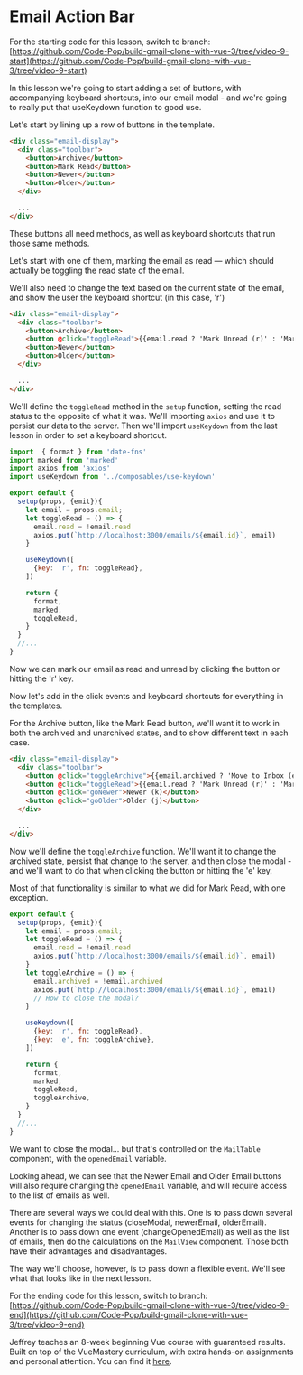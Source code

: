 # Email Action Bar

For the starting code for this lesson, switch to branch: [https://github.com/Code-Pop/build-gmail-clone-with-vue-3/tree/video-9-start](https://github.com/Code-Pop/build-gmail-clone-with-vue-3/tree/video-9-start)

In this lesson we're going to start adding a set of buttons, with accompanying keyboard shortcuts, into our email modal - and we're going to really put that useKeydown function to good use.

Let's start by lining up a row of buttons in the template.

```html
<div class="email-display">
  <div class="toolbar">
    <button>Archive</button>
    <button>Mark Read</button>
    <button>Newer</button>
    <button>Older</button>
  </div>

  ...
</div>
```

These buttons all need methods, as well as keyboard shortcuts that run those same methods.

Let's start with one of them, marking the email as read — which should actually be toggling the read state of the email.

We'll also need to change the text based on the current state of the email, and show the user the keyboard shortcut (in this case, 'r')

```html
<div class="email-display">
  <div class="toolbar">
    <button>Archive</button>
    <button @click="toggleRead">{{email.read ? 'Mark Unread (r)' : 'Mark Read (r)'}}</button>
    <button>Newer</button>
    <button>Older</button>
  </div>

  ...
</div>
```

We'll define the `toggleRead` method in the `setup` function, setting the read status to the opposite of what it was.  We'll importing `axios` and use it to persist our data to the server.  Then we'll import `useKeydown` from the last lesson in order to set a keyboard shortcut.

```javascript
import  { format } from 'date-fns'
import marked from 'marked'
import axios from 'axios'
import useKeydown from '../composables/use-keydown'

export default {
  setup(props, {emit}){
    let email = props.email;
    let toggleRead = () => {
      email.read = !email.read
      axios.put(`http://localhost:3000/emails/${email.id}`, email)
    }

    useKeydown([
      {key: 'r', fn: toggleRead},
    ])

    return {
      format,
      marked,
      toggleRead,
    }
  }
  //...
}
```

Now we can mark our email as read and unread by clicking the button or hitting the 'r' key.

Now let's add in the click events and keyboard shortcuts for everything in the templates.

For the Archive button, like the Mark Read button, we'll want it to work in both the archived and unarchived states, and to show different text in each case.

```html
<div class="email-display">
  <div class="toolbar">
    <button @click="toggleArchive">{{email.archived ? 'Move to Inbox (e)' : 'Archive (e)'}}</button>
    <button @click="toggleRead">{{email.read ? 'Mark Unread (r)' : 'Mark Read (r)'}}</button>
    <button @click="goNewer">Newer (k)</button>
    <button @click="goOlder">Older (j)</button>
  </div>

  ...
</div>
```

Now we'll define the `toggleArchive` function.  We'll want it to change the archived state, persist that change to the server, and then close the modal - and we'll want to do that when clicking the button or hitting the 'e' key.

Most of that functionality is similar to what we did for Mark Read, with one exception.

```javascript
export default {
  setup(props, {emit}){
    let email = props.email;
    let toggleRead = () => {
      email.read = !email.read
      axios.put(`http://localhost:3000/emails/${email.id}`, email)
    }
    let toggleArchive = () => {
      email.archived = !email.archived
      axios.put(`http://localhost:3000/emails/${email.id}`, email)
      // How to close the modal?
    }

    useKeydown([
      {key: 'r', fn: toggleRead},
      {key: 'e', fn: toggleArchive},
    ])

    return {
      format,
      marked,
      toggleRead,
      toggleArchive,
    }
  }
  //...
}
```

We want to close the modal... but that's controlled on the `MailTable` component, with the `openedEmail` variable.

Looking ahead, we can see that the Newer Email and Older Email buttons will also require changing the `openedEmail` variable, and will require access to the list of emails as well.

There are several ways we could deal with this.  One is to pass down several events for changing the status (closeModal, newerEmail, olderEmail).  Another is to pass down one event (changeOpenedEmail) as well as the list of emails, then do the calculations on the `MailView` component.  Those both have their advantages and disadvantages.

The way we'll choose, however, is to pass down a flexible event.  We'll see what that looks like in the next lesson.

For the ending code for this lesson, switch to branch: [https://github.com/Code-Pop/build-gmail-clone-with-vue-3/tree/video-9-end](https://github.com/Code-Pop/build-gmail-clone-with-vue-3/tree/video-9-end)

Jeffrey teaches an 8-week beginning Vue course with guaranteed results. Built on top of the VueMastery curriculum, with extra hands-on assignments and personal attention. You can find it [here](https://vuemastery--vuetraining.thrivecart.com/vue-training/).
